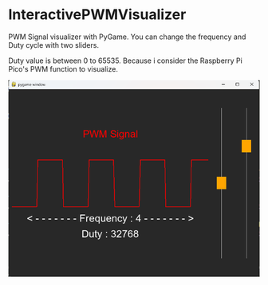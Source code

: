 # InteractivePWMVisualizer
PWM Signal visualizer with PyGame. You can change the frequency and Duty cycle with two sliders.

Duty value is between 0 to 65535. Because i consider the Raspberry Pi Pico's PWM function to visualize.

![ScreenShot](https://github.com/SMDHuman/InteractivePWMVisualizer/blob/main/screenshot.png)
